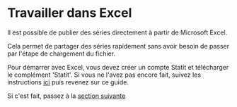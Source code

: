 # Travailler dans Excel

Il est possible de publier des séries directement à partir de Microsoft Excel.

Cela permet de partager des séries rapidement sans avoir besoin de passer par l'étape de chargement du fichier.

Pour démarrer avec Excel, vous devez créer un compte Statit et télécharger le complément 'Statit'. Si vous ne l'avez pas encore fait, suivez les instructions [ici](http://help_fr.gostatit.com/excel/) puis revenez sur ce guide.

Si c'est fait, passez à la [section suivante](put.md)
